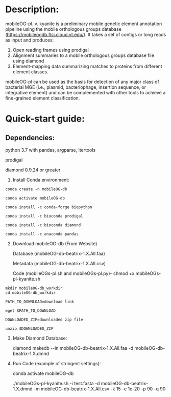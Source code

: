# Description:

mobileOG-pl. v. kyanite is a preliminary mobile genetic element annotation pipeline using the mobile orthologous groups database (https://mobileogdb.flsi.cloud.vt.edu/). It takes a set of contigs or long reads as input and produces:

1)	Open reading frames using prodigal
2)	Alignment summaries to a mobile orthologous groups database file using diamond
3)	Element-mapping data summarizing matches to proteins from different element classes. 

mobileOG-pl can be used as the basis for detection of any major class of bacterial MGE (i.e., plasmid, bacteriophage, insertion sequence, or integrative element) and can be complemented with other tools to achieve a fine-grained element classification.  


# Quick-start guide:
## Dependencies: 

python 3.7 with pandas, argparse, itertools

prodigal 

diamond 0.9.24 or greater

1.	 Install Conda environment:

	conda create -n mobileOG-db

	conda activate mobileOG-db

	conda install -c conda-forge biopython

	conda install -c bioconda prodigal
	
	conda install -c bioconda diamond
	
	conda install -c anaconda pandas

2.	 Download mobileOG-db (From Website)
	
		Database (mobileOG-db-beatrix-1.X.All.faa)
	
		Metadata (mobileOG-db-beatrix-1.X.All.csv)
	
		Code (mobileOGs-pl.sh and mobileOGs-pl.py)-
		chmod +x mobileOGs-pl-kyanite.sh
		
	mkdir mobileOG-db_workdir
	cd mobileOG-db_workdir

	PATH_TO_DOWNLOAD=download link

	wget $PATH_TO_DOWNLOAD 

	DOWNLOADED_ZIP=downloaded zip file

	unzip $DOWNLOADED_ZIP

3. 	Make Diamond Database:

	diamond makedb --in mobileOG-db-beatrix-1.X.All.faa -d mobileOG-db-beatrix-1.X.dmnd

4. 	Run Code (example of stringent settings):

	conda activate mobileOG-db
	
	./mobileOGs-pl-kyanite.sh -i test.fasta -d mobileOG-db-beatrix-1.X.dmnd -m mobileOG-db-beatrix-1.X.All.csv -k 15 -e 1e-20 -p 90 -q 90

	
